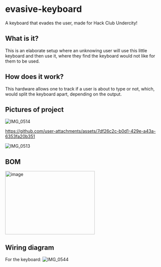 # evasive-keyboard
A keyboard that evades the user, made for Hack Club Undercity!

## What is it?
This is an elaborate setup where an unknowing user will use this little keyboard and then use it, where they find the keyboard would not like for them to be used.

## How does it work?
This hardware allows one to track if a user is about to type or not, which, would split the keyboard apart, depending on the output. 

## Pictures of project
![IMG_0514](https://github.com/user-attachments/assets/a56feb58-260f-4462-9e8e-ceb6f56e95d7)


https://github.com/user-attachments/assets/7df26c2c-b0d1-429e-a43a-6353fa20b351

![IMG_0513](https://github.com/user-attachments/assets/1c3bdd1f-1c60-4836-88c7-b3f7ae4b4a09)

## BOM
<img width="288" height="204" alt="image" src="https://github.com/user-attachments/assets/88082222-c97f-4b92-9cbf-8bb5e848ff2b" />

## Wiring diagram 
For the keyboard: 
![IMG_0544](https://github.com/user-attachments/assets/2add4ed3-51e1-4cec-bbec-9d80b5904fb0)


